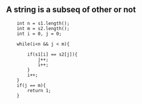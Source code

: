 ## A string is a subseq of other or not

```
    int n = s1.length();
    int m = s2.length();
    int i = 0, j = 0;

    while(i<n && j < m){

        if(s1[i] == s2[j]){
            j++;
            i++;
        }
        i++;
    }
    if(j == m){
        return 1;
    }
```
